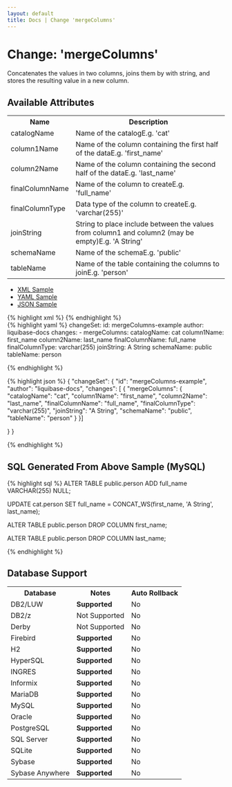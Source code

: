 ```yaml
---
layout: default
title: Docs | Change 'mergeColumns'
---
```


<!-- ====================================================== -->
<!-- GENERATED BY ChangeDocGenerator DO NOT MODIFY MANUALLY -->
<!-- ====================================================== -->

  <script>
  $(function() {
    $( "#changelog-tabs" ).tabs();
  });
</script>

# Change: 'mergeColumns'

Concatenates the values in two columns, joins them by with string, and stores the resulting value in a new column.

## Available Attributes ##

<table class='attribs'>
<tr><th>Name</th><th>Description</th></tr>
<tr><td class="name">catalogName</td><td class="desc">Name of the catalog<span class="right"><span class="sample">E.g. <span class="val">&#x27;cat&#x27;</span></span></span></td></tr>
<tr><td class="name" required>column1Name</td><td class="desc">Name of the column containing the first half of the data<span class="right"><span class="sample">E.g. <span class="val">&#x27;first_name&#x27;</span></span></span></td></tr>
<tr><td class="name" required>column2Name</td><td class="desc">Name of the column containing the second half of the data<span class="right"><span class="sample">E.g. <span class="val">&#x27;last_name&#x27;</span></span></span></td></tr>
<tr><td class="name" required>finalColumnName</td><td class="desc">Name of the column to create<span class="right"><span class="sample">E.g. <span class="val">&#x27;full_name&#x27;</span></span></span></td></tr>
<tr><td class="name" required>finalColumnType</td><td class="desc">Data type of the column to create<span class="right"><span class="sample">E.g. <span class="val">&#x27;varchar(255)&#x27;</span></span></span></td></tr>
<tr><td class="name">joinString</td><td class="desc">String to place include between the values from column1 and column2 (may be empty)<span class="right"><span class="sample">E.g. <span class="val">&#x27;A String&#x27;</span></span></span></td></tr>
<tr><td class="name">schemaName</td><td class="desc">Name of the schema<span class="right"><span class="sample">E.g. <span class="val">&#x27;public&#x27;</span></span></span></td></tr>
<tr><td class="name" required>tableName</td><td class="desc">Name of the table containing the columns to join<span class="right"><span class="sample">E.g. <span class="val">&#x27;person&#x27;</span></span></span></td></tr>
</table>

<div id='changelog-tabs'>
<ul>
    <li><a href="#tab-xml">XML Sample</a></li>
    <li><a href="#tab-yaml">YAML Sample</a></li>
    <li><a href="#tab-json">JSON Sample</a></li>
  </ul>
<div id='tab-xml'>
{% highlight xml %}
<changeSet author="liquibase-docs" id="mergeColumns-example">
    <mergeColumns catalogName="cat"
            column1Name="first_name"
            column2Name="last_name"
            finalColumnName="full_name"
            finalColumnType="varchar(255)"
            joinString="A String"
            schemaName="public"
            tableName="person"/>
</changeSet>
{% endhighlight %}
</div>
<div id='tab-yaml'>
{% highlight yaml %}
changeSet:
  id: mergeColumns-example
  author: liquibase-docs
  changes:
  - mergeColumns:
      catalogName: cat
      column1Name: first_name
      column2Name: last_name
      finalColumnName: full_name
      finalColumnType: varchar(255)
      joinString: A String
      schemaName: public
      tableName: person

{% endhighlight %}
</div>
<div id='tab-json'>
{% highlight json %}
{
  "changeSet": {
    "id": "mergeColumns-example",
    "author": "liquibase-docs",
    "changes": [
      {
        "mergeColumns": {
          "catalogName": "cat",
          "column1Name": "first_name",
          "column2Name": "last_name",
          "finalColumnName": "full_name",
          "finalColumnType": "varchar(255)",
          "joinString": "A String",
          "schemaName": "public",
          "tableName": "person"
        }
      }]
    
  }
}

{% endhighlight %}
</div>
</div>


## SQL Generated From Above Sample (MySQL)

{% highlight sql %}
ALTER TABLE public.person ADD full_name VARCHAR(255) NULL;

UPDATE cat.person SET full_name = CONCAT_WS(first_name,
 'A String',
 last_name);

ALTER TABLE public.person DROP COLUMN first_name;

ALTER TABLE public.person DROP COLUMN last_name;


{% endhighlight %}

## Database Support

<table style='border:1;'>
<tr><th>Database</th><th>Notes</th><th>Auto Rollback</th></tr>
<tr><td>DB2/LUW</td><td><b>Supported</b></td><td>No</td></tr>
<tr><td>DB2/z</td><td>Not Supported</td><td>No</td></tr>
<tr><td>Derby</td><td>Not Supported</td><td>No</td></tr>
<tr><td>Firebird</td><td><b>Supported</b></td><td>No</td></tr>
<tr><td>H2</td><td><b>Supported</b></td><td>No</td></tr>
<tr><td>HyperSQL</td><td><b>Supported</b></td><td>No</td></tr>
<tr><td>INGRES</td><td><b>Supported</b></td><td>No</td></tr>
<tr><td>Informix</td><td><b>Supported</b></td><td>No</td></tr>
<tr><td>MariaDB</td><td><b>Supported</b></td><td>No</td></tr>
<tr><td>MySQL</td><td><b>Supported</b></td><td>No</td></tr>
<tr><td>Oracle</td><td><b>Supported</b></td><td>No</td></tr>
<tr><td>PostgreSQL</td><td><b>Supported</b></td><td>No</td></tr>
<tr><td>SQL Server</td><td><b>Supported</b></td><td>No</td></tr>
<tr><td>SQLite</td><td><b>Supported</b></td><td>No</td></tr>
<tr><td>Sybase</td><td><b>Supported</b></td><td>No</td></tr>
<tr><td>Sybase Anywhere</td><td><b>Supported</b></td><td>No</td></tr>
</table>
